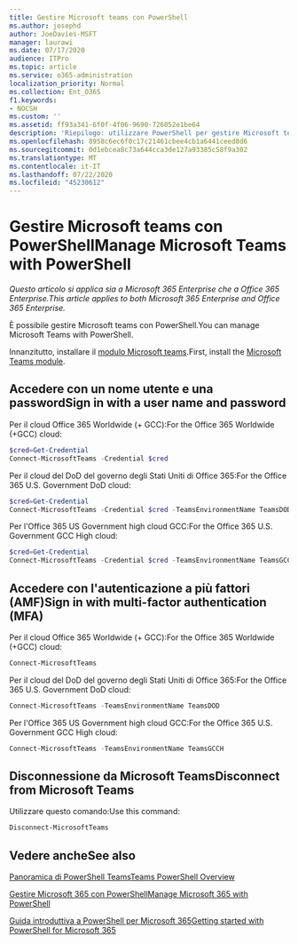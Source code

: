 ```yaml
---
title: Gestire Microsoft teams con PowerShell
ms.author: josephd
author: JoeDavies-MSFT
manager: laurawi
ms.date: 07/17/2020
audience: ITPro
ms.topic: article
ms.service: o365-administration
localization_priority: Normal
ms.collection: Ent_O365
f1.keywords:
- NOCSH
ms.custom: ''
ms.assetid: ff93a341-6f0f-4f06-9690-726052e1be64
description: 'Riepilogo: utilizzare PowerShell per gestire Microsoft teams.'
ms.openlocfilehash: 8958c6ec6f0c17c21461cbee4cb1a6441ceed8d6
ms.sourcegitcommit: 0d1ebcea8c73a644cca3de127a93385c58f9a302
ms.translationtype: MT
ms.contentlocale: it-IT
ms.lasthandoff: 07/22/2020
ms.locfileid: "45230612"
---
```

# <a name="manage-microsoft-teams-with-powershell"></a><span data-ttu-id="ff0d9-103">Gestire Microsoft teams con PowerShell</span><span class="sxs-lookup"><span data-stu-id="ff0d9-103">Manage Microsoft Teams with PowerShell</span></span>

<span data-ttu-id="ff0d9-104">*Questo articolo si applica sia a Microsoft 365 Enterprise che a Office 365 Enterprise.*</span><span class="sxs-lookup"><span data-stu-id="ff0d9-104">*This article applies to both Microsoft 365 Enterprise and Office 365 Enterprise.*</span></span>

<span data-ttu-id="ff0d9-105">È possibile gestire Microsoft teams con PowerShell.</span><span class="sxs-lookup"><span data-stu-id="ff0d9-105">You can manage Microsoft Teams with PowerShell.</span></span>
  
<span data-ttu-id="ff0d9-106">Innanzitutto, installare il [modulo Microsoft teams](https://www.powershellgallery.com/packages/MicrosoftTeams/).</span><span class="sxs-lookup"><span data-stu-id="ff0d9-106">First, install the [Microsoft Teams module](https://www.powershellgallery.com/packages/MicrosoftTeams/).</span></span>
    
## <a name="sign-in-with-a-user-name-and-password"></a><span data-ttu-id="ff0d9-107">Accedere con un nome utente e una password</span><span class="sxs-lookup"><span data-stu-id="ff0d9-107">Sign in with a user name and password</span></span>

<span data-ttu-id="ff0d9-108">Per il cloud Office 365 Worldwide (+ GCC):</span><span class="sxs-lookup"><span data-stu-id="ff0d9-108">For the Office 365 Worldwide (+GCC) cloud:</span></span>

```powershell
$cred=Get-Credential
Connect-MicrosoftTeams -Credential $cred
```

<span data-ttu-id="ff0d9-109">Per il cloud del DoD del governo degli Stati Uniti di Office 365:</span><span class="sxs-lookup"><span data-stu-id="ff0d9-109">For the Office 365 U.S. Government DoD cloud:</span></span> 

```powershell
$cred=Get-Credential
Connect-MicrosoftTeams -Credential $cred -TeamsEnvironmentName TeamsDOD
```

<span data-ttu-id="ff0d9-110">Per l'Office 365 US Government high cloud GCC:</span><span class="sxs-lookup"><span data-stu-id="ff0d9-110">For the Office 365 U.S. Government GCC High cloud:</span></span>

```powershell
$cred=Get-Credential
Connect-MicrosoftTeams -Credential $cred -TeamsEnvironmentName TeamsGCCH
```

## <a name="sign-in-with-multi-factor-authentication-mfa"></a><span data-ttu-id="ff0d9-111">Accedere con l'autenticazione a più fattori (AMF)</span><span class="sxs-lookup"><span data-stu-id="ff0d9-111">Sign in with multi-factor authentication (MFA)</span></span>

<span data-ttu-id="ff0d9-112">Per il cloud Office 365 Worldwide (+ GCC):</span><span class="sxs-lookup"><span data-stu-id="ff0d9-112">For the Office 365 Worldwide (+GCC) cloud:</span></span>

```powershell
Connect-MicrosoftTeams
```

<span data-ttu-id="ff0d9-113">Per il cloud del DoD del governo degli Stati Uniti di Office 365:</span><span class="sxs-lookup"><span data-stu-id="ff0d9-113">For the Office 365 U.S. Government DoD cloud:</span></span> 

```powershell
Connect-MicrosoftTeams -TeamsEnvironmentName TeamsDOD
```

<span data-ttu-id="ff0d9-114">Per l'Office 365 US Government high cloud GCC:</span><span class="sxs-lookup"><span data-stu-id="ff0d9-114">For the Office 365 U.S. Government GCC High cloud:</span></span>

```powershell
Connect-MicrosoftTeams -TeamsEnvironmentName TeamsGCCH
```

## <a name="disconnect-from-microsoft-teams"></a><span data-ttu-id="ff0d9-115">Disconnessione da Microsoft Teams</span><span class="sxs-lookup"><span data-stu-id="ff0d9-115">Disconnect from Microsoft Teams</span></span>

<span data-ttu-id="ff0d9-116">Utilizzare questo comando:</span><span class="sxs-lookup"><span data-stu-id="ff0d9-116">Use this command:</span></span>

```powershell
Disconnect-MicrosoftTeams
```


## <a name="see-also"></a><span data-ttu-id="ff0d9-117">Vedere anche</span><span class="sxs-lookup"><span data-stu-id="ff0d9-117">See also</span></span>

[<span data-ttu-id="ff0d9-118">Panoramica di PowerShell Teams</span><span class="sxs-lookup"><span data-stu-id="ff0d9-118">Teams PowerShell Overview</span></span>](https://docs.microsoft.com/microsoftteams/teams-powershell-overview)
  
[<span data-ttu-id="ff0d9-119">Gestire Microsoft 365 con PowerShell</span><span class="sxs-lookup"><span data-stu-id="ff0d9-119">Manage Microsoft 365 with PowerShell</span></span>](manage-office-365-with-office-365-powershell.md)
  
[<span data-ttu-id="ff0d9-120">Guida introduttiva a PowerShell per Microsoft 365</span><span class="sxs-lookup"><span data-stu-id="ff0d9-120">Getting started with PowerShell for Microsoft 365</span></span>](getting-started-with-office-365-powershell.md)


